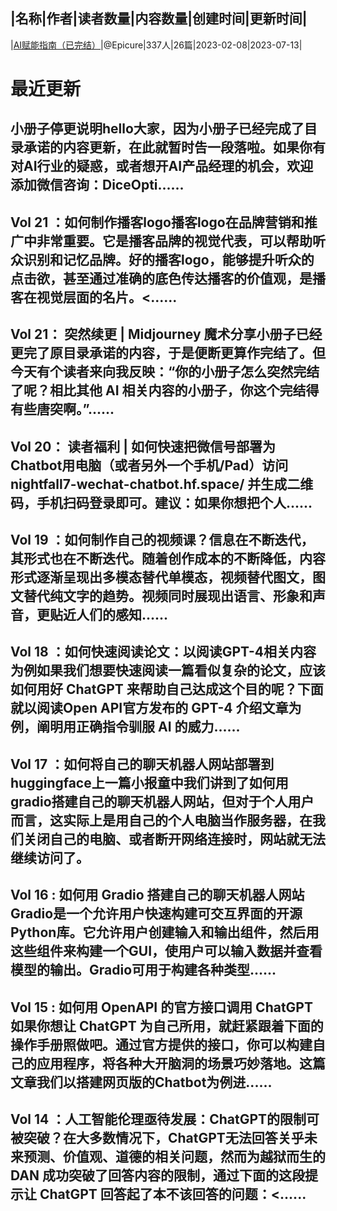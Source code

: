 |名称|作者|读者数量|内容数量|创建时间|更新时间|
---
|[AI赋能指南（已完结）](https://xiaobot.net/p/GrowWithAI?refer=0b133df9-27dc-423b-8101-639049001c13)|@Epicure|337人|26篇|2023-02-08|2023-07-13|

# 最近更新
## 小册子停更说明hello大家，因为小册子已经完成了目录承诺的内容更新，在此就暂时告一段落啦。如果你有对AI行业的疑惑，或者想开AI产品经理的机会，欢迎添加微信咨询：DiceOpti......
## Vol 21 ：如何制作播客logo播客logo在品牌营销和推广中非常重要。它是播客品牌的视觉代表，可以帮助听众识别和记忆品牌。好的播客logo，能够提升听众的点击欲，甚至通过准确的底色传达播客的价值观，是播客在视觉层面的名片。<......
## Vol 21： 突然续更 | Midjourney 魔术分享小册子已经更完了原目录承诺的内容，于是便断更算作完结了。但今天有个读者来向我反映：“你的小册子怎么突然完结了呢？相比其他 AI 相关内容的小册子，你这个完结得有些唐突啊。”......
## Vol 20： 读者福利 | 如何快速把微信号部署为Chatbot用电脑（或者另外一个手机/Pad）访问 nightfall7-wechat-chatbot.hf.space/ 并生成二维码，手机扫码登录即可。建议：如果你想把个人......
## Vol 19 ：如何制作自己的视频课？信息在不断迭代，其形式也在不断迭代。随着创作成本的不断降低，内容形式逐渐呈现出多模态替代单模态，视频替代图文，图文替代纯文字的趋势。视频同时展现出语言、形象和声音，更贴近人们的感知......
## Vol 18 ：如何快速阅读论文：以阅读GPT-4相关内容为例如果我们想要快速阅读一篇看似复杂的论文，应该如何用好 ChatGPT 来帮助自己达成这个目的呢？下面就以阅读Open API官方发布的 GPT-4 介绍文章为例，阐明用正确指令驯服 AI 的威力......
## Vol 17 ：如何将自己的聊天机器人网站部署到huggingface上一篇小报童中我们讲到了如何用gradio搭建自己的聊天机器人网站，但对于个人用户而言，这实际上是用自己的个人电脑当作服务器，在我们关闭自己的电脑、或者断开网络连接时，网站就无法继续访问了。
## Vol 16 : 如何用 Gradio 搭建自己的聊天机器人网站Gradio是一个允许用户快速构建可交互界面的开源Python库。它允许用户创建输入和输出组件，然后用这些组件来构建一个GUI，使用户可以输入数据并查看模型的输出。Gradio可用于构建各种类型......
## Vol 15 : 如何用 OpenAPI 的官方接口调用 ChatGPT如果你想让 ChatGPT 为自己所用，就赶紧跟着下面的操作手册照做吧。通过官方提供的接口，你可以构建自己的应用程序，将各种大开脑洞的场景巧妙落地。这篇文章我们以搭建网页版的Chatbot为例进......
## Vol 14 ：人工智能伦理亟待发展：ChatGPT的限制可被突破？在大多数情况下，ChatGPT无法回答关乎未来预测、价值观、道德的相关问题，然而为越狱而生的 DAN 成功突破了回答内容的限制，通过下面的这段提示让 ChatGPT 回答起了本不该回答的问题：<......

